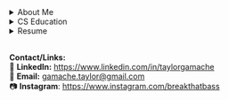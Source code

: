 
<details>
<summary>About Me</summary>
Im a self-taught software engineer very interested in topics like file and string parsing, algorithms, and various systems programming concepts. I mainly use C as a programming language but I use Bash and Python for scripting and automating things too. And lately, I’ve also been using some Java.  
<br>
<br>
For the last decade or so, I’ve been working as a carpenter (as well as working for the Manchester School District at one point). As a carpenter, I mainly did full home remodels and house flips with a partner. After a while I realized it wasn’t a great fit for me long term, so I decided to get into programming since I’ve always been interested in computers and taking them apart. Surprisingly, the problem solving aspect of programming isn’t all that different from carpentry.  
<br>
<br>
I first started by signing up for a month long course that covered basics in JavaScript. I didn't really fall in love with programming until I got away from web development and was introduced to C in the cs50 course. I continued learning by waking up early to code for a couple hours before work. Eventually, I realized I needed to go all in. Now I spend my days programming and picking up a bit of carpentry work on the side occasionally.  
<br>
<br>
My goal is to find a job as an entry level software engineer where I can work with a team, learn from them, solve interesting problems, and provide some value to the team and company. Ideally, the job would be more on the side of systems programming since that’s where my interest lies and most of my experience is but I’m open to anything. 
</details>

<details>
<summary>CS Education</summary>

- **First Step Coding** - [website](https://www.firststepcoding.com)   
April 2017, Course in Cambridge, MA
    - Intro to programming course using JavaScript.
    - Covered basic fundamentals such as data types, arrays, loops, functions, etc...
    - Also touched on HTML and CSS.

- **Harvard's CS50** - [repo](https://github.com/breakthatbass/cs50) / [website](https://cs50.harvard.edu/college/2019/fall/)  
Winter 2019/2020, Online Course
    - Free online intro to computer science course.
    - Covers basics of C, arrays, algorithms, data structures, Python, SQL, and web programming.

- **C Programming Language** (k&r) - [repo](https://github.com/breakthatbass/c_programming_language) / [wiki](https://en.wikipedia.org/wiki/The_C_Programming_Language)  
Spring/Summer 2020, Textbook
    - Classic book that covers the entirety of the C lannguage by Brian Kernighan and Dennis Ritchie.
    - Goes into detail on some commonly used data strcutures and algorithms as well as low-level programming concepts such as pointers, memory, and system calls.

- **Operating Systems: Thee Easy Pieces** - [repo](https://github.com/breakthatbass/OStep) / [website](https://pages.cs.wisc.edu/~remzi/OSTEP/)  
Winter 2020/2021, Textbook
    - Authored by Remzi Arpaci-Dusseau of University of Wisconsin.
    - Covers many OS topics like how an OS schedules a CPU, manages memory,and stores files persistently.
    - Also gets deep into C code on common systems programming concepts such as threads & locks, forking processes, pipes, memory management, and much more.
    - Really fun book 👍.

- **Algorithms** - [repo](https://github.com/breakthatbass/algorithms) / [website](https://algs4.cs.princeton.edu/home/)  
Spring/Summer 2021, Textbook
    - Authored by Robert Sedgewick of Princeton University
    - Covers data structures, sorting and searching algorithms, graphs, string processing algorithms, as well as scientific analysis of algorithms.
    - *In progress...*


</details>

<details>
<summary>Resume</summary>

### **Skills:**
C, Python, Java, Bash, Vim, VS Code, Git, debugging, profiling.

### **Projects/Work:**
Look below for pinned projects.

### **Work Experience:**
#### **Contractor (carpentry) - self-employed<br>2012 - current**
- Implement creative solutions to problems within a specific context.
- Create plans for projects based on input from customers and/or other contractors.
- Communicate with customers and other contractors about solutions and plans.

#### **Paraprofessional - Manchester Memorial High School<br>2016-2017 school year**  
- Aid teachers & multiple students in achieving IEP goals in the special education department.
- Tutor in Algebra.

### **Education:**
**Southern New Hampshire University**  
B.A History  
Graduated spring 2016

</details>
<br>

<!-- comment out stats for now. probably don't need it
<details>
<summary>Stats</summary>

![GitHub stats](https://github-readme-stats.vercel.app/api?username=breakthatbass)

</details>
-->

<!--
<details>
<summary>Contact/Links</summary>
-->
**Contact/Links:**  
🎩 **LinkedIn:** https://www.linkedin.com/in/taylorgamache  
📩 **Email:** gamache.taylor@gmail.com  
📷 **Instagram**: https://www.instagram.com/breakthatbass
<!--
</details>
-->


